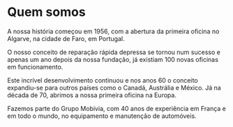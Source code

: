 # Quem somos


A nossa história começou em 1956, com a abertura da primeira oficina no Algarve, na cidade de Faro, em Portugal.

O nosso conceito de reparação rápida depressa se tornou num sucesso e apenas um ano depois da nossa fundação, já existiam 100 novas oficinas em funcionamento.

Este incrível desenvolvimento continuou e nos anos 60 o conceito expandiu-se para outros países como o Canadá, Austrália e México. Já na década de 70, abrimos a nossa primeira oficina na Europa.

Fazemos parte do Grupo Mobivia, com 40 anos de experiência em França e em todo o mundo, no equipamento e manutenção de automóveis.

﻿